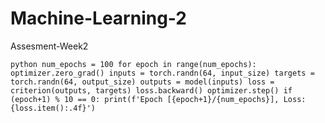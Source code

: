 # Machine-Learning-2
Assesment-Week2

```python num_epochs = 100 for epoch in range(num_epochs): optimizer.zero_grad() inputs = torch.randn(64, input_size) targets = torch.randn(64, output_size) outputs = model(inputs) loss = criterion(outputs, targets) loss.backward() optimizer.step() if (epoch+1) % 10 == 0: print(f'Epoch [{epoch+1}/{num_epochs}], Loss: {loss.item():.4f}') ```
